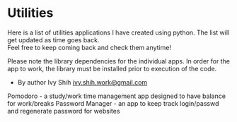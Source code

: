 Utilities
=========

Here is a list of utilities applications I have created using python.
The list will get updated as time goes back.  
Feel free to keep coming back and check them anytime!

Please note the library dependencies for the individual apps.
In order for the app to work, the library must be installed prior to execution of the code.

- By author Ivy Shih  ivy.shih.work@gmail.com

Pomodoro - a study/work time management app designed to have balance for work/breaks
Password Manager - an app to keep track login/passwd and regenerate password for websites
